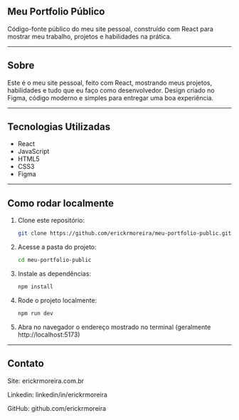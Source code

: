 ## Meu Portfolio Público

Código-fonte público do meu site pessoal, construído com React para mostrar meu trabalho, projetos e habilidades na prática.

---

## Sobre

Este é o meu site pessoal, feito com React, mostrando meus projetos, habilidades e tudo que eu faço como desenvolvedor. Design criado no Figma, código moderno e simples para entregar uma boa experiência.

---

## Tecnologias Utilizadas

- React
- JavaScript
- HTML5
- CSS3
- Figma

---

## Como rodar localmente

1. Clone este repositório:
   ```bash
   git clone https://github.com/erickrmoreira/meu-portfolio-public.git

2. Acesse a pasta do projeto:
   ```bash
   cd meu-portfolio-public

4. Instale as dependências:
   ```bash
   npm install

6. Rode o projeto localmente:
   ```bash
   npm run dev

8. Abra no navegador o endereço mostrado no terminal (geralmente http://localhost:5173)

---

## Contato

Site: erickrmoreira.com.br

Linkedin: linkedin/in/erickrmoreira

GitHub: github.com/erickrmoreira




